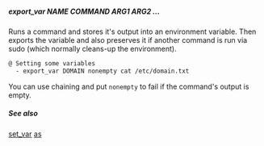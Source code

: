 ##### export_var NAME COMMAND ARG1 ARG2 ... #####

Runs a command and stores it's output into an environment variable. Then exports the variable and also preserves it if
another command is run via sudo (which normally cleans-up the environment).

```bash
@ Setting some variables
  - export_var DOMAIN nonempty cat /etc/domain.txt
```

You can use chaining and put `nonempty` to fail if the command's output is empty.

##### See also

[set_var](set_var.md)
[as](as.md)

